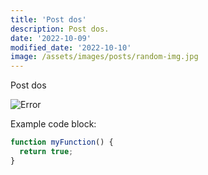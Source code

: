 ```yaml
---
title: 'Post dos'
description: Post dos.
date: '2022-10-09'
modified_date: '2022-10-10'
image: /assets/images/posts/random-img.jpg
---
```


Post dos

![Error](@@baseUrl@@/assets/images/posts/error.png)

Example code block:

```js
function myFunction() {
  return true;
}
```
